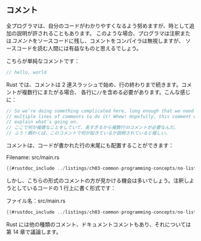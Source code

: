 <!--
## Comments
-->

## コメント

<!--
All programmers strive to make their code easy to understand, but sometimes
extra explanation is warranted. In these cases, programmers leave notes, or
*comments*, in their source code that the compiler will ignore but people
reading the source code may find useful.
-->

全プログラマは、自分のコードがわかりやすくなるよう努めますが、時として追加の説明が許されることもあります。
このような場合、プログラマは注釈または*コメント*をソースコードに残し、コメントをコンパイラは無視しますが、
ソースコードを読む人間には有益なものと思えるでしょう。

<!--
Here’s a simple comment:
-->

こちらが単純なコメントです：

```rust
// hello, world
```

<!--
In Rust, comments must start with two slashes and continue until the end of the
line. For comments that extend beyond a single line, you’ll need to include
`//` on each line, like this:
-->

Rust では、コメントは 2 連スラッシュで始め、行の終わりまで続きます。コメントが複数行にまたがる場合、
各行に`//`を含める必要があります。こんな感じに：

```rust
// So we’re doing something complicated here, long enough that we need
// multiple lines of comments to do it! Whew! Hopefully, this comment will
// explain what’s going on.
// ここで何か複雑なことをしていて、長すぎるから複数行のコメントが必要なんだ。
// ふう！願わくば、このコメントで何が起きているか説明されていると嬉しい。
```

<!--
Comments can also be placed at the end of lines containing code:
-->

コメントは、コードが書かれた行の末尾にも配置することができます：

<span class="filename">Filename: src/main.rs</span>

```rust
{{#rustdoc_include ../listings/ch03-common-programming-concepts/no-listing-24-comments-end-of-line/src/main.rs}}
```

<!--
But you’ll more often see them used in this format, with the comment on a
separate line above the code it's annotating:
-->

しかし、こちらの形式のコメントの方が見かける機会は多いでしょう。注釈しようとしているコードの 1 行上に書く形式です：

<span class="filename">ファイル名：src/main.rs</span>

```rust
{{#rustdoc_include ../listings/ch03-common-programming-concepts/no-listing-25-comments-above-line/src/main.rs}}
```

<!--
Rust also has another kind of comment, documentation comments, which we’ll
discuss in Chapter 14.
-->

Rust には他の種類のコメント、ドキュメントコメントもあり、それについては第 14 章で議論します。
